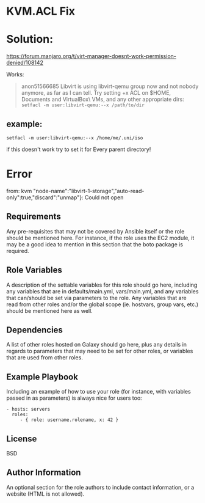 KVM.ACL Fix
=========

# Solution:
https://forum.manjaro.org/t/virt-manager-doesnt-work-permission-denied/108142

Works:
>anon51566685
>Libvirt is using libvirt-qemu group now and not nobody anymore, as far as I can tell.
>Try setting +x ACL on $HOME, Documents and VirtualBox\ VMs, and any other appropriate dirs: `setfacl -m user:libvirt-qemu:--x /path/to/dir`

## example:
```
setfacl -m user:libvirt-qemu:--x /home/me/.uni/iso
```
if this doesn't work try to set it for Every parent directory!


# Error
from: kvm "node-name":"libvirt-1-storage","auto-read-only":true,"discard":"unmap"}: Could not open

Requirements
------------

Any pre-requisites that may not be covered by Ansible itself or the role should be mentioned here. For instance, if the role uses the EC2 module, it may be a good idea to mention in this section that the boto package is required.

Role Variables
--------------

A description of the settable variables for this role should go here, including any variables that are in defaults/main.yml, vars/main.yml, and any variables that can/should be set via parameters to the role. Any variables that are read from other roles and/or the global scope (ie. hostvars, group vars, etc.) should be mentioned here as well.

Dependencies
------------

A list of other roles hosted on Galaxy should go here, plus any details in regards to parameters that may need to be set for other roles, or variables that are used from other roles.

Example Playbook
----------------

Including an example of how to use your role (for instance, with variables passed in as parameters) is always nice for users too:

    - hosts: servers
      roles:
         - { role: username.rolename, x: 42 }

License
-------

BSD

Author Information
------------------

An optional section for the role authors to include contact information, or a website (HTML is not allowed).
